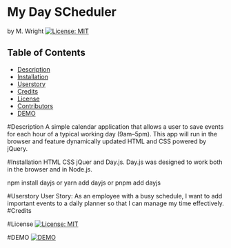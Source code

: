 # My Day SCheduler 
by M. Wright [![License: MIT](https://img.shields.io/badge/License-MIT-yellow.svg)](https://opensource.org/licenses/MIT)

## Table of Contents 
- [Description](#Description)
- [Installation](#Installation)
- [Userstory](#Userstory)
- [Credits](#Credits)
- [License](#License)
- [Contributors](#Contributions)
- [DEMO](#DEMO)

#Description
A simple calendar application that allows a user to save events for each hour of a typical working day (9am–5pm). This app will run in the browser and feature dynamically updated HTML and CSS powered by jQuery. 


#Installation
HTML CSS jQuer and Day.js. Day.js was designed to work both in the browser and in Node.js. 

npm install dayjs
or
yarn add dayjs
or
pnpm add dayjs


#Userstory
User Story: As an employee with a busy schedule, I want to add important events to a daily planner so that I can manage my time effectively. 
#Credits

#License
[![License: MIT](https://img.shields.io/badge/License-MIT-yellow.svg)](https://opensource.org/licenses/MIT)



#DEMO
[![DEMO](./Assets/demo/05-third-party-apis-demo.gif)](./Assets/demo/05-third-party-apis-demo.gif)